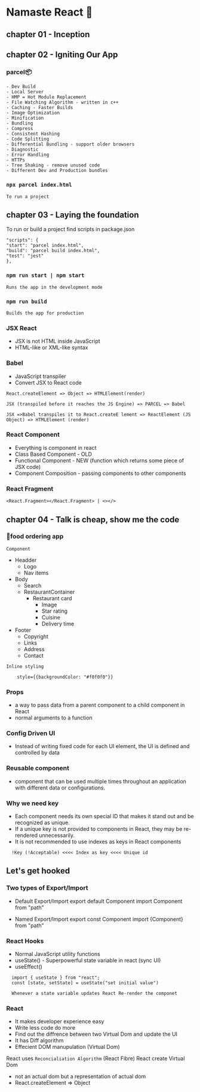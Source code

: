# Namaste React 🚀

## chapter 01 - Inception

## chapter 02 - Igniting Our App

### parcel📦

    - Dev Build
    - Local Server
    - HMP = Hot Module Replacement
    - File Watching Algorithm - written in c++
    - Caching - Faster Builds
    - Image Optimization
    - Minification
    - Bundling
    - Compress
    - Consistent Hashing
    - Code Splitting
    - Differential Bundling - support older browsers
    - Diagnostic
    - Error Handling
    - HTTPs
    - Tree Shaking - remove unused code
    - Different Dev and Production bundles

### `npx parcel index.html`

    To run a project

## chapter 03 - Laying the foundation

To run or build a project find scripts in package.json

```
"scripts": {
"start": "parcel index.html",
"build": "parcel build index.html",
"test": "jest"
},
```

### `npm run start | npm start`

    Runs the app in the development mode

### `npm run build`

    Builds the app for production

### JSX React

- JSX is not HTML inside JavaScript
- HTML-like or XML-like syntax

### Babel

- JavaScript transpiler
- Convert JSX to React code

```
React.createElement => Object => HTMLElement(render)

JSX (transpiled before it reaches the JS Engine) => PARCEL => Babel

JSX =>Babel transpiles it to React.createE lement => ReactElement (JS Object) => HTMLElement (render)
```

### React Component

- Everything is component in react
- Class Based Component - OLD
- Functional Component - NEW (function which returns some piece of JSX code)
- Component Composition - passing components to other components

### React Fragment

```
<React.Fragment></React.Fragment> | <></>

```

## chapter 04 - Talk is cheap, show me the code

### 🍜food ordering app

`Component`

- Headder
  - Logo
  - Nav items
- Body
  - Search
  - RestaurantContainer
    - Restaurant card
      - Image
      - Star rating
      - Cuisine
      - Delivery time
- Footer
  - Copyright
  - Links
  - Address
  - Contact

```
Inline styling

    style={{backgroundColor: "#f0f0f0"}}
```

### Props

- a way to pass data from a parent component to a child component in React
- normal arguments to a function

### Config Driven UI

- Instead of writing fixed code for each UI element, the UI is defined and controlled by data

### Reusable component

- component that can be used multiple times throughout an application with different data or configurations.

### Why we need key

- Each component needs its own special ID that makes it stand out and be recognized as unique.
- If a unique key is not provided to components in React, they may be re-rendered unnecessarily.
- It is not recommended to use indexes as keys in React components

```
  !Key (!Acceptable) <<<< Index as key <<<< Unique id
```

## Let's get hooked

### Two types of Export/Import

- Default Export/Import
  export default Component
  import Component from "path"

- Named Export/Import
  export const Component
  import {Component} from "path"

### React Hooks

- Normal JavaScript utility functions
- useState() - Superpowerful state variable in react (sync UI)
- useEffect()

```
  import { useState } from "react";
  const [state, setState] = useState("set initial value")

  Whenever a state variable updates React Re-render the componet
```

### React

- It makes developer experience easy
- Write less code do more
- Find out the diffrence between two Virtual Dom and update the UI
- It has Diff algorithm
- Effecient DOM manupulation (Virtual Dom)

React uses `Reconcialiation Algorithm` (React Fibre)
React create Virtual Dom

- not an actual dom but a representation of actual dom
- React.createElement => Object

